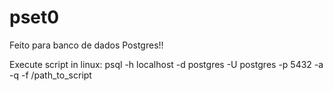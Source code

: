 # pset0

Feito para banco de dados Postgres!!

Execute script in linux: psql -h localhost -d postgres -U postgres -p 5432 -a -q -f /path_to_script
